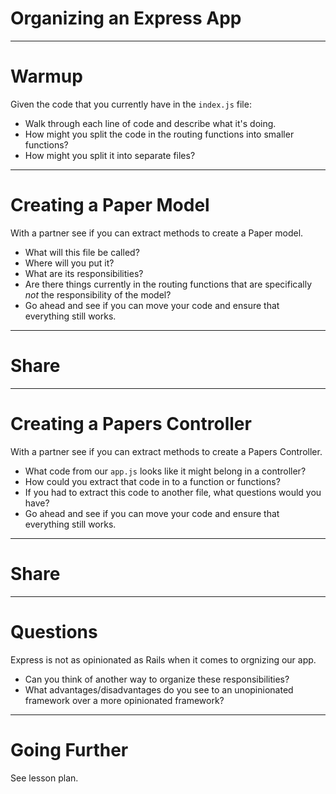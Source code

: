 # Organizing an Express App

---

# Warmup

Given the code that you currently have in the `index.js` file:

* Walk through each line of code and describe what it's doing.
* How might you split the code in the routing functions into smaller functions?
* How might you split it into separate files?

---

# Creating a Paper Model

With a partner see if you can extract methods to create a Paper model.

* What will this file be called?
* Where will you put it?
* What are its responsibilities?
* Are there things currently in the routing functions that are specifically *not* the responsibility of the model?
* Go ahead and see if you can move your code and ensure that everything still works.

---

# Share

---

# Creating a Papers Controller

With a partner see if you can extract methods to create a Papers Controller.

* What code from our `app.js` looks like it might belong in a controller?
* How could you extract that code in to a function or functions?
* If you had to extract this code to another file, what questions would you have?
* Go ahead and see if you can move your code and ensure that everything still works.

---

# Share

---

# Questions

Express is not as opinionated as Rails when it comes to orgnizing our app.

* Can you think of another way to organize these responsibilities?
* What advantages/disadvantages do you see to an unopinionated framework over a more opinionated framework?

---

# Going Further

See lesson plan.

